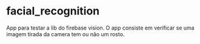 # facial_recognition

App para testar a lib do firebase vision. O app consiste em verificar se uma imagem tirada da camera tem ou não um rosto.




